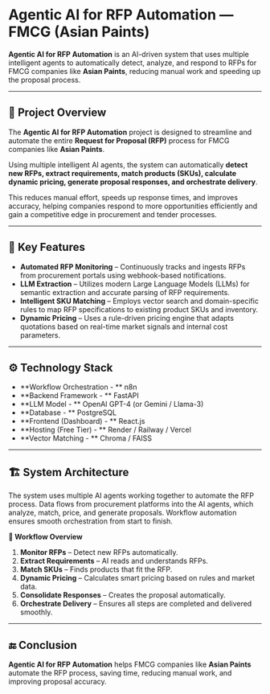 # Agentic AI for RFP Automation — FMCG (Asian Paints)

**Agentic AI for RFP Automation** is an AI-driven system that uses multiple intelligent agents to automatically detect, analyze, and respond to RFPs for FMCG companies like **Asian Paints**, reducing manual work and speeding up the proposal process.

---

## 📄 Project Overview

The **Agentic AI for RFP Automation** project is designed to streamline and automate the entire **Request for Proposal (RFP)** process for FMCG companies like **Asian Paints**.  

Using multiple intelligent AI agents, the system can automatically **detect new RFPs, extract requirements, match products (SKUs), calculate dynamic pricing, generate proposal responses, and orchestrate delivery**.  

This reduces manual effort, speeds up response times, and improves accuracy, helping companies respond to more opportunities efficiently and gain a competitive edge in procurement and tender processes.

---

## 🚀 Key Features

- **Automated RFP Monitoring** – Continuously tracks and ingests RFPs from procurement portals using webhook-based notifications.  
- **LLM Extraction** – Utilizes modern Large Language Models (LLMs) for semantic extraction and accurate parsing of RFP requirements.  
- **Intelligent SKU Matching** – Employs vector search and domain-specific rules to map RFP specifications to existing product SKUs and inventory.  
- **Dynamic Pricing** – Uses a rule-driven pricing engine that adapts quotations based on real-time market signals and internal cost parameters.

---

## ⚙️ Technology Stack

- **Workflow Orchestration - ** n8n  
- **Backend Framework - ** FastAPI  
- **LLM Model - ** OpenAI GPT-4 (or Gemini / Llama-3)  
- **Database - ** PostgreSQL  
- **Frontend (Dashboard) - ** React.js  
- **Hosting (Free Tier) - ** Render / Railway / Vercel  
- **Vector Matching - ** Chroma / FAISS

---

## 🏗️ System Architecture

The system uses multiple AI agents working together to automate the RFP process. Data flows from procurement platforms into the AI agents, which analyze, match, price, and generate proposals. Workflow automation ensures smooth orchestration from start to finish.

**🔄 Workflow Overview**  
1. **Monitor RFPs** – Detect new RFPs automatically.  
2. **Extract Requirements** – AI reads and understands RFPs.  
3. **Match SKUs** – Finds products that fit the RFP.  
4. **Dynamic Pricing** – Calculates smart pricing based on rules and market data.  
5. **Consolidate Responses** – Creates the proposal automatically.  
6. **Orchestrate Delivery** – Ensures all steps are completed and delivered smoothly.  

---

## 🔚 Conclusion

**Agentic AI for RFP Automation** helps FMCG companies like **Asian Paints** automate the RFP process, saving time, reducing manual work, and improving proposal accuracy.
